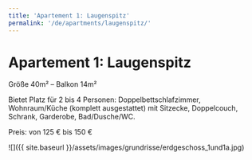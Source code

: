 ```yaml
---
title: 'Apartement 1: Laugenspitz'
permalink: '/de/apartments/laugenspitz/'
---
```


# Apartement 1: Laugenspitz

Größe 40m² – Balkon 14m²

Bietet Platz für 2 bis 4 Personen: Doppelbettschlafzimmer, Wohnraum/Küche (komplett ausgestattet) mit Sitzecke, Doppelcouch, Schrank, Garderobe, Bad/Dusche/WC.

Preis: von 125 € bis 150 €

![]({{ site.baseurl }}/assets/images/grundrisse/erdgeschoss_1und1a.jpg)
